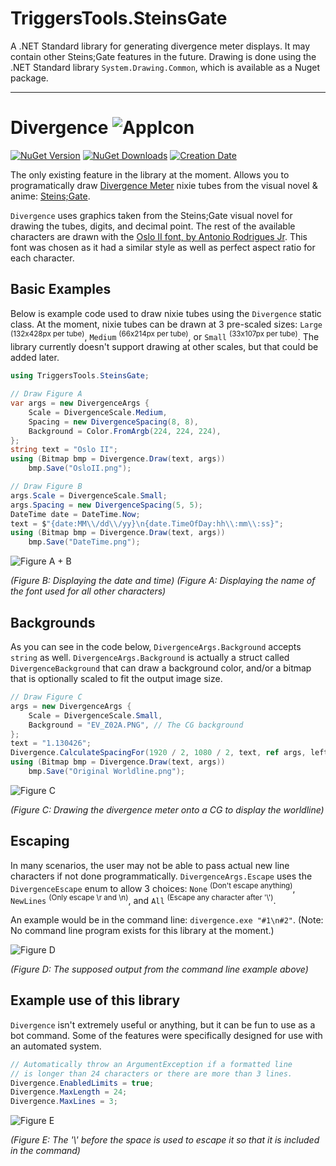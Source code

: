 # TriggersTools.SteinsGate

A .NET Standard library for generating divergence meter displays. It may contain other Steins;Gate features in the future. Drawing is done using the .NET Standard library `System.Drawing.Common`, which is available as a Nuget package.

***

# Divergence ![AppIcon](https://i.imgur.com/ie95bi3.png)

[![NuGet Version](https://img.shields.io/nuget/v/TriggersTools.SteinsGate.Divergence.svg?style=flat)](https://www.nuget.org/packages/TriggersTools.SteinsGate.Divergence/)
[![NuGet Downloads](https://img.shields.io/nuget/dt/TriggersTools.SteinsGate.Divergence.svg?style=flat)](https://www.nuget.org/packages/TriggersTools.SteinsGate.Divergence/)
[![Creation Date](https://img.shields.io/badge/created-june%202018-A642FF.svg?style=flat)](https://github.com/trigger-death/TriggersTools.SteinsGate/commit/e1f8a6657c45ef51beec4babcd89226ce4874686)

The only existing feature in the library at the moment. Allows you to programatically draw [Divergence Meter](http://steins-gate.wikia.com/wiki/Divergence_Meter) nixie tubes from the visual novel & anime: [Steins;Gate](https://vndb.org/v2002).

`Divergence` uses graphics taken from the Steins;Gate visual novel for drawing the tubes, digits, and decimal point. The rest of the available characters are drawn with the [Oslo II font, by Antonio Rodrigues Jr](http://www.1001fonts.com/oslo-ii-font.html). This font was chosen as it had a similar style as well as perfect aspect ratio for each character.

## Basic Examples

Below is example code used to draw nixie tubes using the `Divergence` static class. At the moment, nixie tubes can be drawn at 3 pre-scaled sizes: `Large` <sup>(132x428px per tube)</sup>, `Medium` <sup>(66x214px per tube)</sup>, or `Small` <sup>(33x107px per tube)</sup>. The library currently doesn't support drawing at other scales, but that could be added later.

```cs
using TriggersTools.SteinsGate;

// Draw Figure A
var args = new DivergenceArgs {
    Scale = DivergenceScale.Medium,
    Spacing = new DivergenceSpacing(8, 8),
    Background = Color.FromArgb(224, 224, 224),
};
string text = "Oslo II";
using (Bitmap bmp = Divergence.Draw(text, args))
    bmp.Save("OsloII.png");

// Draw Figure B
args.Scale = DivergenceScale.Small;
args.Spacing = new DivergenceSpacing(5, 5);
DateTime date = DateTime.Now;
text = $"{date:MM\\/dd\\/yy}\n{date.TimeOfDay:hh\\:mm\\:ss}";
using (Bitmap bmp = Divergence.Draw(text, args))
    bmp.Save("DateTime.png");
```

![Figure A + B](https://i.imgur.com/sA8IIKq.png)

*(Figure B: Displaying the date and time)*
*(Figure A: Displaying the name of the font used for all other characters)*

## Backgrounds

As you can see in the code below, `DivergenceArgs.Background` accepts `string` as well. `DivergenceArgs.Background` is actually a struct called `DivergenceBackground` that can draw a background color, and/or a bitmap that is optionally scaled to fit the output image size.

```cs
// Draw Figure C
args = new DivergenceArgs {
    Scale = DivergenceScale.Small,
    Background = "EV_Z02A.PNG", // The CG background
};
text = "1.130426";
Divergence.CalculateSpacingFor(1920 / 2, 1080 / 2, text, ref args, left: 5, top: 2);
using (Bitmap bmp = Divergence.Draw(text, args))
    bmp.Save("Original Worldline.png");
```

![Figure C](https://i.imgur.com/MuZIeIz.png)

*(Figure C: Drawing the divergence meter onto a CG to display the worldline)*

## Escaping

In many scenarios, the user may not be able to pass actual new line characters if not done programmatically. `DivergenceArgs.Escape` uses the `DivergenceEscape` enum to allow 3 choices: `None` <sup>(Don't escape anything)</sup>, `NewLines` <sup>(Only escape \r and \n)</sup>, and `All` <sup>(Escape any character after '\\')</sup>.

An example would be in the command line: `divergence.exe "#1\n#2"`. (Note: No command line program exists for this library at the moment.)

![Figure D](https://i.imgur.com/tEnTLVQ.png)

*(Figure D: The supposed output from the command line example above)*

## Example use of this library

`Divergence` isn't extremely useful or anything, but it can be fun to use as a bot command. Some of the features were specifically designed for use with an automated system.

```cs
// Automatically throw an ArgumentException if a formatted line
// is longer than 24 characters or there are more than 3 lines.
Divergence.EnabledLimits = true;
Divergence.MaxLength = 24;
Divergence.MaxLines = 3;
```

![Figure E](https://i.imgur.com/Ls2YRMl.png)

*(Figure E: The '\\' before the space is used to escape it so that it is included in the command)*
